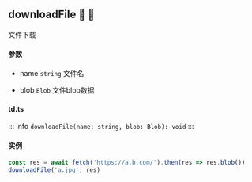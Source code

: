 ## downloadFile :tada: :100: 
文件下载
#### 参数 
- name `string` 文件名
 
- blob `Blob` 文件blob数据
 
#### td.ts
::: info
`downloadFile(name: string, blob: Blob): void`
:::
#### 实例 
```ts
const res = await fetch('https://a.b.com/').then(res => res.blob())
downloadFile('a.jpg', res)
```

